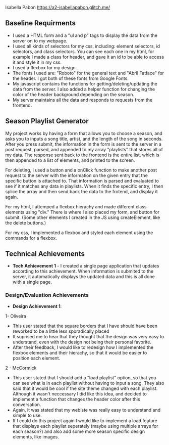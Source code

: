 Isabella Pabon
https://a2-isabellapabon.glitch.me/


## Baseline Requirments
- I used a HTML form and a "ul and p" tags to display the data from the server on to my webpage.
- I used all kinds of selectors for my css, including: element selectors, id selectors, and class selectors.
 You can see each one in my html, for example I made a class for header, and gave it an id to be able to access it
 and style it in my css.
 - I used a flexbox for my design.
 - The fonts I used are: "Roboto" for the general text and "Abril Fatface" for the header. I got both of these fonts 
 from Google Fonts.
 - My javascript contains the functions for getting/deleting/updating the data from the server. I also added a helper
 function for changing the color of the header background depending on the season.
 - My server maintains all the data and responds to requests from the frontend.
 

## Season Playlist Generator
My project works by having a form that allows you to choose a season, and asks you to inputs a song title, artist,
and the length of the song in seconds. After you press submit, the information in the form is sent to the server 
in a post request, parsed, and appended to my array "playlists" that stores all of my data. The response sent back 
to the frontend is the entire list, which is then appended to a list of elements, and printed to the screen. 

For deleting, I used a button and a onClick function to make another post request to the server with the information
on the given entry that the specific button is attached to. That information is parsed and evaluated to see if it
matches any data in playlists. When it finds the specific entry, I then splice the array and then send back the data
to the frotend, and display it again.

For my html, I attemped a flexbox hierachy and made different class elements using "div." There is where I also placed
my form, and button for submit. (Some other elements I created in the JS using createElement, like the delete buttons.)

For my css, I implemented a flexbox and styled each element using the commands for a flexbox.

## Technical Achievements
- **Tech Achievement 1** - I created a single page application that updates according to this achievement. When information
is submited to the server, it automatically displays the updated data and this is all done with a single page.

### Design/Evaluation Achievements
- **Design Achievement 1**: 

1- Oliveira
  - This user stated that the square borders that I have should have been reworked to be a little less sporadically placed
  - It suprised me to hear that they thought that the design was very easy to understand, even with the design not being
  their personal favorite.
  - After their feedback, I would like to redesign how I implemented the flexbox elements and their hierachy, so that 
  it would be easier to position each element. 
  
2 - McCormick
  - This user stated that I should add a "load playlist" option, so that you can see what is in each playlist without having 
  to input a song. They also said that it would be cool if the site theme changed with each playlist. Although it wasn't
  neccessary I did like this idea, and decided to implement a function that changes the header color after this conversation.
  - Again, it was stated that my webiste was really easy to understand and simple to use.
  - If I could do this project again I would like to implement a load feature that displays each playlist seperately (maybe
  using multiple arrays for each season?) and also add some more season specific design elements, like images.
